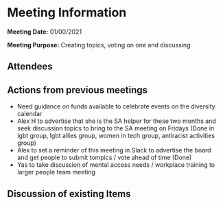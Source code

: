 # Meeting Information

**Meeting Date:** 01/00/2021

**Meeting Purpose:** Creating topics, voting on one and discussing

## Attendees


## Actions from previous meetings

- Need guidance on funds available to celebrate events on the diversity calendar
- Alex H to advertise that she is the SA helper for these two months and seek discussion topics to bring to the SA meeting on Fridays (Done in lgbt group, lgbt allies group, women in tech group, antiracist activities group)
- Alex to set a reminder of this meeting in Slack to advertise the board and get people to submit tompics / vote ahead of time (Done)
- Yas to take discussion of mental access needs / workplace training to larger people team meeting 

## Discussion of existing Items
